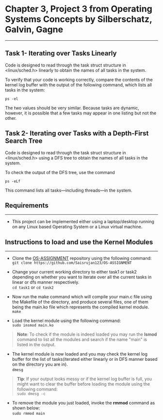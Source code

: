 # Chapter 3, Project 3 from Operating Systems Concepts by Silberschatz, Galvin, Gagne
***
## Task 1- Iterating over Tasks Linearly
Code is designed to read through the task struct structure in <linux/sched.h> linearly to obtain the names of all tasks in the system.

To verify that your code is working correctly, compare the contents of the kernel log buffer with the output of the following command, which lists all tasks in the system:

	ps -el

The two values should be very similar. Because tasks are dynamic, however, it is possible that a few tasks may appear in one listing but not the other.

## Task 2- Iterating over Tasks with a Depth-First Search Tree
Code is designed to read through the task struct structure in <linux/sched.h> using a DFS tree to obtain the names of all tasks in the system.

To check the output of the DFS tree, use the command 

	ps -eLf

This command lists all tasks—including threads—in the system.

## Requirements
***
* This project can be implemented either using a laptop/desktop running on any Linux based Operating System or a Linux virtual machine. 

## Instructions to load and use the Kernel Modules
***
* Clone the [OS-ASSIGNMENT](https://github.com/Saisrujan123/OS-ASSIGNMENT) repository using the following command:\
`git clone https://github.com/Saisrujan123/OS-ASSIGNMENT`

* Change your current working directory to either task1 or task2 depending on whether you want to iterate over all the current tasks in linear or dfs manner respectively.\
`cd task1`  or   `cd task2`

* Now run the make command which will compile your main.c file using the Makefile of the directory, and produce several files, one of them being the main.ko file which represents the compiled kernel module.\
`make`

* Load the kernel module using the following command:\
`sudo insmod main.ko`

>**Note**: To check if the module is indeed loaded you may run the **lsmod** command to list all the modules and search if the name "main" is listed in the output.

* The kernel module is now loaded and you may check the kernel log buffer for the list of tasks(iterated either linearly or in DFS manner based on the directory you are in).\
`dmesg`

>**Tip**: If your output looks messy or if the kernel log buffer is full, you might want to clear the buffer before loading the module using the following command:\
`sudo dmesg -c`

* To remove the module you just loaded, invoke the **rmmod** command as shown below:\
`sudo rmmod main`
